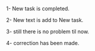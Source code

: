 1- New task is completed.

2- New text is add to New task.

3- still there is no problem til now.

4- correction has been made.
